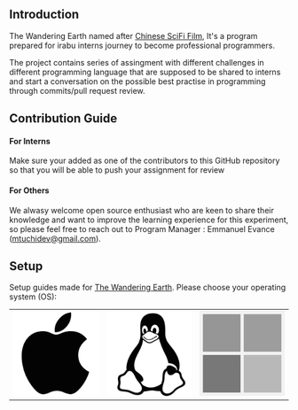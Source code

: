 ## Introduction

The Wandering Earth named after [Chinese SciFi Film](https://en.wikipedia.org/wiki/The_Wandering_Earth), It's a program prepared for irabu interns journey to become professional programmers.

The project contains series of assingment with different challenges in different programming language that are supposed to be shared to interns and start a conversation on the possible best practise in programming through commits/pull request review.

## Contribution Guide
#### For Interns
Make sure your added as one of the contributors to this GitHub repository so that you will be able to push your assignment for review

#### For Others
We alwasy welcome open source enthusiast who are keen to share their knowledge and want to improve the learning experience for this experiment, so please feel free to reach out to 
Program Manager : Emmanuel Evance (mtuchidev@gmail.com).

## Setup

Setup guides made for [The Wandering Earth](https://github.com/irabu-dev/the-wandering-earth). Please choose your operating system (OS):

<table>
  <tr>
    <td>
      <a href="macos.md">
        <img src="images/apple.png" alt="macOS" />
      </a>
    </td>
    <td>
      <a href="ubuntu.md">
        <img src="images/linux.png" alt="Ubuntu" />
      </a>
    </td>
    <td>
      <a href="windows.md">
        <img src="images/windows.png" alt="Windows">
      </a>
    </td>
  </tr>
</table>